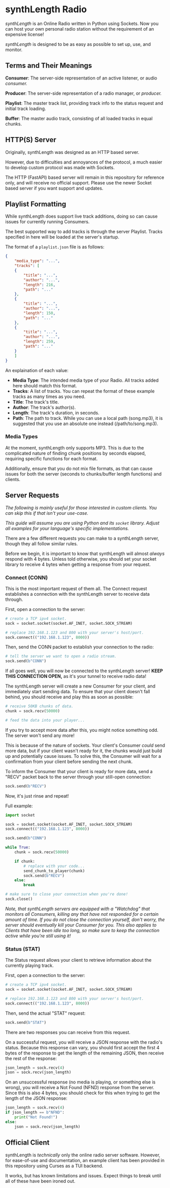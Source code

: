 # synthLength Radio

*synthLength* is an Online Radio written in Python using Sockets. Now you can host your own personal radio station without the requirement of an expensive license!

*synthLength* is designed to be as easy as possible to set up, use, and monitor.

## Terms and Their Meanings

**Consumer**: The server-side representation of an active listener, or audio *consumer.*

**Producer**: The server-side representation of a radio manager, or *producer.*

**Playlist**: The master track list, providing track info to the status request and initial track loading.

**Buffer**: The master audio track, consisting of all loaded tracks in equal chunks.

## HTTP(S) Server
Originally, synthLength was designed as an HTTP based server.

However, due to difficulties and annoyances of the protocol, a much easier to develop custom protocol was made with Sockets.

The HTTP (FastAPI) based server will remain in this repository for reference only, and will receive no official support. Please use the newer Socket based server if you want support and updates.


## Playlist Formatting

While synthLength does support live track additions, doing so can cause issues for currently running Consumers.

The best supported way to add tracks is through the server Playlist. Tracks specified in here will be loaded at the server's startup.

The format of a `playlist.json` file is as follows:
```json
{
    "media_type": "...",
    "tracks": [
    {
        "title": "...",
        "author": "...",
        "length": 216,
        "path": "..."
    },
    {
        "title": "...",
        "author": "...",
        "length": 150,
        "path": "..."
    },
    {
        "title": "...",
        "author": "...",
        "length": 259,
        "path": "..."
    }
    ]
}
```

An explaination of each value:
- **Media Type**: The intended media type of your Radio. All tracks added here should match this format.
- **Tracks**: A list of tracks. You can repeat the format of these example tracks as many times as you need.
- **Title**: The track's title.
- **Author**: The track's author(s).
- **Length**: The track's duration, in seconds.
- **Path**: The path to track. While you can use a local path (song.mp3), it is suggested that you use an absolute one instead (/path/to/song.mp3).

### Media Types

At the moment, synthLength only supports MP3. This is due to the complicated nature of finding chunk positions by seconds elapsed, requiring specific functions for each format.

Additionally, ensure that you do not mix file formats, as that can cause issues for both the server (seconds to chunks/buffer length functions) and clients.

## Server Requests

*The following is mainly useful for those interested in custom clients. You can skip this if that isn't your use-case.*

*This guide will assume you are using Python and its `socket` library. Adjust all examples for your language's specific implementations.*

There are a few different requests you can make to a synthLength server, though they all follow similar rules.

Before we begin, it is important to know that synthLength will almost *always* respond with 4 bytes. Unless told otherwise, you should set your socket library to receive 4 bytes when getting a response from your request.

### Connect **(CONN)**

This is the most important request of them all. The Connect request establishes a connection with the synthLength server to receive data through.

First, open a connection to the server:
```python
# create a TCP ipv4 socket.
sock = socket.socket(socket.AF_INET, socket.SOCK_STREAM)

# replace 192.168.1.123 and 800 with your server's host/port.
sock.connect(("192.168.1.123", 8000))
```

Then, send the CONN packet to establish your connection to the radio:

```python
# tell the server we want to open a radio stream.
sock.send(b"CONN")
```


If all goes well, you will now be connected to the synthLength server! **KEEP THIS CONNECTION OPEN,** as it's your tunnel to receive radio data!

The synthLength server will create a new Consumer for your client, and immediately start sending data. To ensure that your client doesn't fall behind, you should receive and play this as soon as possible:

```python
# receive 50KB chunks of data.
chunk = sock.recv(50000)

# feed the data into your player...
```

If you try to accept more data after this, you might notice something odd. The server won't send any more!

This is because of the nature of sockets. Your client's Consumer *could* send more data, but if your client wasn't ready for it, the chunks would just build up and potentially cause issues. To solve this, the Consumer will wait for a confirmation from your client before sending the next chunk.

To inform the Consumer that your client is ready for more data, send a "RECV" packet back to the server through your still-open connection:

```python
sock.send(b"RECV")
```

Now, it's just rinse and repeat!

Full example:

```python
import socket

sock = socket.socket(socket.AF_INET, socket.SOCK_STREAM)
sock.connect(("192.168.1.123", 8000))

sock.send(b"CONN")

while True:
    chunk = sock.recv(50000)

    if chunk:
        # replace with your code...
        send_chunk_to_player(chunk)
        sock.send(b"RECV")
    else:
        break

# make sure to close your connection when you're done!
sock.close()
```

*Note, that synthLength servers are equipped with a "Watchdog" that monitors all Consumers, killing any that have not responded for a certain amount of time. If you do not close the connection yourself, don't worry, the server should eventually kill your Consumer for you. This also applies to Clients that have been idle too long, so make sure to keep the connection active while you're still using it!*

### Status **(STAT)**

The Status request allows your client to retrieve information about the currently playing track.

First, open a connection to the server:
```python
# create a TCP ipv4 socket.
sock = socket.socket(socket.AF_INET, socket.SOCK_STREAM)

# replace 192.168.1.123 and 800 with your server's host/port.
sock.connect(("192.168.1.123", 8000))
```

Then, send the actual "STAT" request:
```python
sock.send(b"STAT")
```

There are two responses you can receive from this request.

On a successful request, you will receive a JSON response with the radio's status. Because this response can vary, you should first accept the first 4 bytes of the response to get the length of the remaining JSON, then receive the rest of the response:
```python
json_length = sock.recv(4)
json = sock.recv(json_length)
```

On an unsuccessful response (no media is playing, or something else is wrong), you will receive a Not Found (NFND) response from the server. Since this is also 4 bytes, you should check for this when trying to get the length of the JSON response:
```python
json_length = sock.recv(4)
if json_length == b"NFND":
    print("Not Found!")
else:
    json = sock.recv(json_length)
```

## Official Client

synthLength is *technically* only the online radio server software. However, for ease-of-use and documentation, an example client has been provided in this repository using Curses as a TUI backend.

It works, but has known limitations and issues. Expect things to break until all of these have been ironed out.
